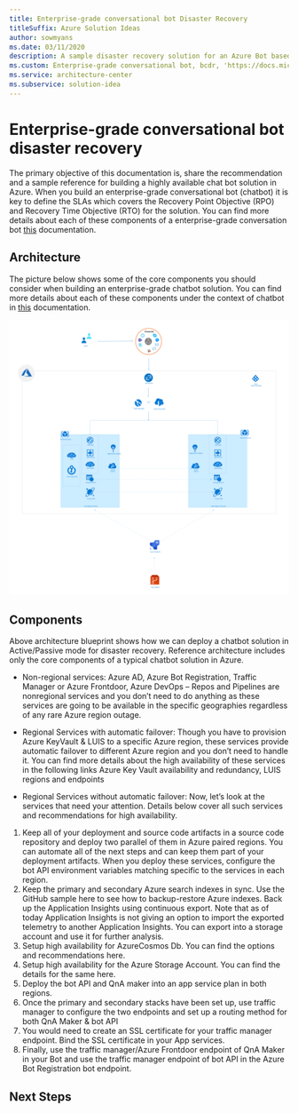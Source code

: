 ```yaml
---
title: Enterprise-grade conversational bot Disaster Recovery
titleSuffix: Azure Solution Ideas
author: sowmyans
ms.date: 03/11/2020
description: A sample disaster recovery solution for an Azure Bot based solution.
ms.custom: Enterprise-grade conversational bot, bcdr, 'https://docs.microsoft.com/en-us/azure/architecture/reference-architectures/ai/conversational-bot'
ms.service: architecture-center
ms.subservice: solution-idea
---
```

# Enterprise-grade conversational bot disaster recovery

The primary objective of this documentation is, share the recommendation and a sample reference for building a highly available chat bot solution in Azure. When you build an enterprise-grade conversational bot (chatbot)  it is key to define the SLAs which covers the Recovery Point Objective (RPO) and Recovery Time Objective (RTO) for the solution. You can find more details about each of these components of a enterprise-grade conversation bot [this](https://docs.microsoft.com/en-us/azure/architecture/reference-architectures/ai/conversational-bot) documentation.

## Architecture
The picture below shows some of the core components you should consider when building an enterprise-grade chatbot solution. You can find more details about each of these components under the context of chatbot in [this](https://docs.microsoft.com/en-us/azure/architecture/reference-architectures/ai/conversational-bot) documentation.

![Enterprise Grade Conversational Bot](../media/disaster-recovery-ai-bot.svg)

## Components
Above architecture blueprint shows how we can deploy a chatbot solution in Active/Passive mode for disaster recovery. Reference architecture includes only the core components of a typical chatbot solution in Azure.

* Non-regional services: Azure AD, Azure Bot Registration, Traffic Manager or Azure Frontdoor, Azure DevOps – Repos and Pipelines are nonregional services and you don’t need to do anything as these services are going to be available in the specific geographies regardless of any rare Azure region outage.

* Regional Services with automatic failover: Though you have to provision Azure KeyVault & LUIS to a specific Azure region, these services provide automatic failover to different Azure region and you don’t need to handle it. You can find more details about the high availability of these services in the following links Azure Key Vault availability and redundancy, LUIS regions and endpoints

* Regional Services without automatic failover: Now, let’s look at the services that need your attention. Details below cover all such services and recommendations for high availability.

1. Keep all of your deployment and source code artifacts in a source code repository and deploy two parallel of them in Azure paired regions. You can automate all of the next steps and can keep them part of your deployment artifacts. When you deploy these services, configure the bot API environment variables matching specific to the services in each region.
1. Keep the primary and secondary Azure search indexes in sync. Use the GitHub sample here to see how to backup-restore Azure indexes.
Back up the Application Insights using continuous export. Note that as of today Application Insights is not giving an option to import the exported telemetry to another Application Insights. You can export into a storage account and use it for further analysis.
1. Setup high availability for AzureCosmos Db. You can find the options and recommendations here.
1. Setup high availability for the Azure Storage Account. You can find the details for the same here.
1. Deploy the bot API and QnA maker into an app service plan in both regions.
1. Once the primary and secondary stacks have been set up, use traffic manager to configure the two endpoints and set up a routing method for both QnA Maker & bot API
1. You would need to create an SSL certificate for your traffic manager endpoint. Bind the SSL certificate in your App services.
1. Finally, use the traffic manager/Azure Frontdoor endpoint of QnA Maker in your Bot and use the traffic manager endpoint of bot API in the Azure Bot Registration bot endpoint.

## Next Steps
